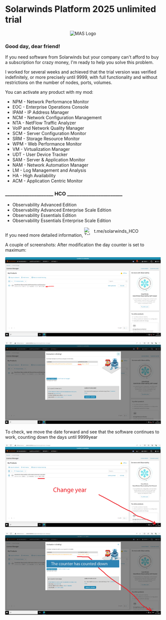 # Solarwinds Platform 2025 unlimited trial

<p align="center"><img src="https://upload.wikimedia.org/wikipedia/commons/7/76/Official_SolarWinds_Logo.svg" alt="MAS Logo"></p>

<h3>Good day, dear friend!</h3>
<P>If you need software from Solarwinds but your company can't afford to buy a subscription for crazy money, I'm ready to help you solve this problem.</P>

<P>I worked for several weeks and achieved that the trial version was verified indefinitely, or more precisely until 9999, with full functionality and without restrictions on the number of nodes, ports, volumes.</P>

You can activate any product with my mod:
<ul>
<li>NPM - Network Performance Monitor</li>
<li>EOC - Enterprise Operations Console</li>
<li>IPAM - IP Address Manager</li>
<li>NCM - Network Configuration Management</li>
<li>NTA - NetFlow Traffic Analyzer</li>
<li>VoIP and Network Quality Manager</li>
<li>SCM - Server Configuration Monitor</li>
<li>SRM - Storage Resource Monitor</li>
<li>WPM - Web Performance Monitor</li>
<li>VM - Virtualization Manager</li>
<li>UDT - User Device Tracker</li>
<li>SAM - Server & Application Monitor</li>
<li>NAM - Network Automation Manager</li>
<li>LM - Log Management and Analysis</li>
<li>HA - High Availability</li>
<li>ACM - Application Centric Monitor</li>
</ul>

<h3>____________________ HCO _______________________</h3>
<ul>
<li>Observability Advanced Edition</li>
<li>Observability Advanced Enterprise Scale Edition</li>
<li>Observability Essentials Edition</li>
<li>Observability Essentials Enterprise Scale Edition</li>
</ul>

If you need more detailed information, <a href="https://t.me/solarwinds_HCO"
   target="_blank"
   rel="noopener noreferrer"
   style="display:inline-flex;align-items:center;gap:8px;text-decoration:none;color:inherit;">
  <img src="https://upload.wikimedia.org/wikipedia/commons/thumb/8/82/Telegram_logo.svg/250px-Telegram_logo.svg.png"
       alt="Telegram"
       width="24"
       height="24"
       style="display:block;">
  <span>t.me/solarwinds_HCO</span>
</a>


A couple of screenshots:
After modification the day counter is set to maximum:

<p align="center"><img src="https://github.com/ShoutDown/Solarwinds-2025/blob/main/scr-1.png"></p>

<p align="center"><img src="https://github.com/ShoutDown/Solarwinds-2025/blob/main/scr-2.png"></p>

To check, we move the date forward and see that the software continues to work, counting down the days until 9999year

<p align="center"><img src="https://github.com/ShoutDown/Solarwinds-2025/blob/main/scr-3.png"></p>

<p align="center"><img src="https://github.com/ShoutDown/Solarwinds-2025/blob/main/scr-4.png"></p>

